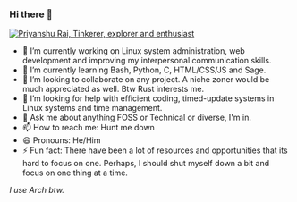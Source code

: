 ### Hi there 👋

[![Priyanshu Rai, Tinkerer, explorer and enthusiast](https://pimp-my-readme.webapp.io/pimp-my-readme/wavy-banner?subtitle=Tinkerer%2C%20explorer%20and%20enthusiast&title=Priyanshu%20Rai)](https://pimp-my-readme.webapp.io)


- 🔭 I’m currently working on Linux system administration, web development and improving my interpersonal communication skills.
- 🌱 I’m currently learning Bash, Python, C, HTML/CSS/JS and Sage.
- 👯 I’m looking to collaborate on any project. A niche zoner would be much appreciated as well. Btw Rust interests me.
- 🤔 I’m looking for help with efficient coding, timed-update systems in Linux systems and time management.
- 💬 Ask me about anything FOSS or Technical or diverse, I'm in.
- 📫 How to reach me: Hunt me down
- 😄 Pronouns: He/Him
- ⚡ Fun fact: There have been a lot of resources and opportunities that its hard to focus on one. Perhaps, I should shut myself down a bit and focus on one thing at a time.

*I use Arch btw.*
